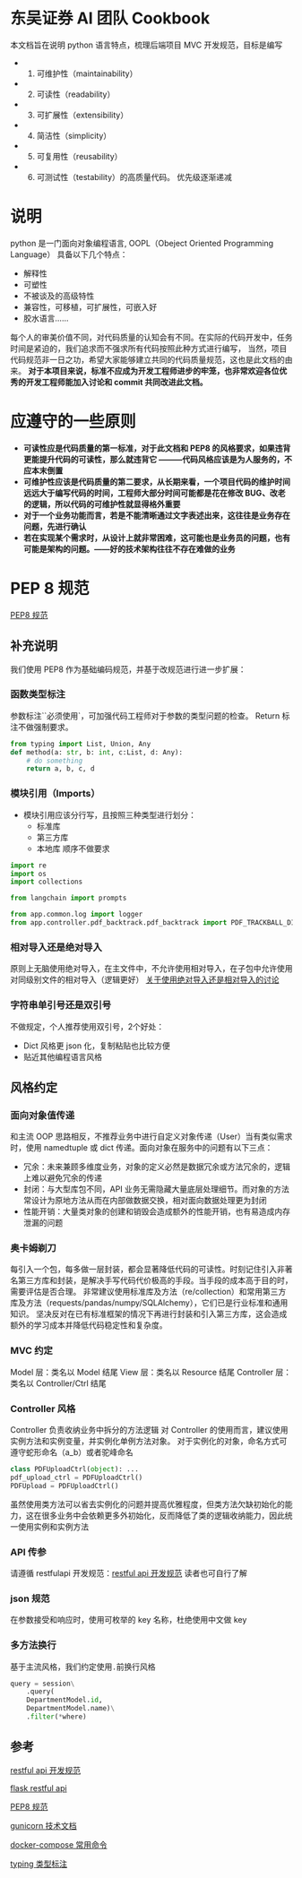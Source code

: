 # 东吴证券 AI 团队 Cookbook
本文档旨在说明 python 语言特点，梳理后端项目 MVC 开发规范，目标是编写
- 1. 可维护性（maintainability）
- 2. 可读性（readability）
- 3. 可扩展性（extensibility）
- 4. 简洁性（simplicity）
- 5. 可复用性（reusability）
- 6. 可测试性（testability）的高质量代码。
优先级逐渐递减

# 说明
python 是一门面向对象编程语言, OOPL（Obeject Oriented Programming Language）
具备以下几个特点：
- 解释性
- 可塑性
- 不被谈及的高级特性
- 兼容性，可移植，可扩展性，可嵌入好
- 胶水语言......

每个人的审美价值不同，对代码质量的认知会有不同。在实际的代码开发中，任务时间是紧迫的，我们追求而不强求所有代码按照此种方式进行编写，
当然，项目代码规范非一日之功，希望大家能够建立共同的代码质量规范，这也是此文档的由来。
**对于本项目来说，标准不应成为开发工程师进步的牢笼，也非常欢迎各位优秀的开发工程师能加入讨论和 commit 共同改进此文档。**

# 应遵守的一些原则
- **可读性应是代码质量的第一标准，对于此文档和 PEP8 的风格要求，如果违背更能提升代码的可读性，那么就违背它 ———代码风格应该是为人服务的，不应本末倒置**
- **可维护性应该是代码质量的第二要求，从长期来看，一个项目代码的维护时间远远大于编写代码的时间，工程师大部分时间可能都是花在修改 BUG、改老的逻辑，所以代码的可维护性就显得格外重要**
- **对于一个业务功能而言，若是不能清晰通过文字表述出来，这往往是业务存在问题，先进行确认**
- **若在实现某个需求时，从设计上就非常困难，这可能也是业务员的问题，也有可能是架构的问题。——好的技术架构往往不存在难做的业务**

# PEP 8 规范
[PEP8 规范](https://alvin.red/2017/10/07/python-pep-8/)

## 补充说明
我们使用 PEP8 作为基础编码规范，并基于改规范进行进一步扩展：
### 函数类型标注
参数标注``必须使用`，可加强代码工程师对于参数的类型问题的检查。
Return 标注不做强制要求。
```python
from typing import List, Union, Any
def method(a: str, b: int, c:List, d: Any):
    # do something
    return a, b, c, d
```
### 模块引用（Imports）
- 模块引用应该分行写，且按照三种类型进行划分：
  - 标准库
  - 第三方库
  - 本地库
顺序不做要求

```python
import re
import os
import collections

from langchain import prompts

from app.common.log import logger
from app.controller.pdf_backtrack.pdf_backtrack import PDF_TRACKBALL_DIR

```
### 相对导入还是绝对导入
原则上无脑使用绝对导入，在主文件中，不允许使用相对导入，在子包中允许使用对同级别文件的相对导入（逻辑更好）
[关于使用绝对导入还是相对导入的讨论](https://stackoverflow.com/questions/14132789/relative-imports-for-the-billionth-time)

### 字符串单引号还是双引号
不做规定，个人推荐使用双引号，2个好处：
- Dict 风格更 json 化，复制粘贴也比较方便
- 贴近其他编程语言风格

## 风格约定
### 面向对象值传递
和主流 OOP 思路相反，不推荐业务中进行自定义对象传递（User）当有类似需求时，使用 namedtuple 或 dict 传递。面向对象在服务中的问题有以下三点：
- 冗余：未来兼顾多维度业务，对象的定义必然是数据冗余或方法冗余的，逻辑上难以避免冗余的传递
- 封闭：与大型库包不同，API 业务无需隐藏大量底层处理细节。而对象的方法常设计为原地方法从而在内部做数据交换，相对面向数据处理更为封闭
- 性能开销：大量类对象的创建和销毁会造成额外的性能开销，也有易造成内存泄漏的问题

### 奥卡姆剃刀
每引入一个包，每多做一层封装，都会显著降低代码的可读性。时刻记住引入非著名第三方库和封装，是解决手写代码代价极高的手段。当手段的成本高于目的时，需要评估是否合理。
非常建议使用标准库及方法（re/collection）和常用第三方库及方法（requests/pandas/numpy/SQLAlchemy），它们已是行业标准和通用知识。
坚决反对在已有标准框架的情况下再进行封装和引入第三方库，这会造成额外的学习成本并降低代码稳定性和复杂度。

### MVC 约定
Model 层：类名以 Model 结尾
View 层：类名以 Resource 结尾
Controller 层：类名以 Controller/Ctrl 结尾

### Controller 风格
Controller 负责收纳业务中拆分的方法逻辑
对 Controller 的使用而言，建议使用实例方法和实例变量，并实例化单例方法对象。
对于实例化的对象，命名方式可遵守蛇形命名（a_b）或者驼峰命名
```python
class PDFUploadCtrl(object): ...
pdf_upload_ctrl = PDFUploadCtrl()
PDFUpload = PDFUploadCtrl()

```
虽然使用类方法可以省去实例化的问题并提高优雅程度，但类方法欠缺初始化的能力，这在很多业务中会依赖更多外初始化，反而降低了类的逻辑收纳能力，因此统一使用实例和实例方法

### API 传参
请遵循 restfulapi 开发规范：[restful api 开发规范](https://www.vinaysahni.com/best-practices-for-a-pragmatic-restful-api)
读者也可自行了解

### json 规范
在参数接受和响应时，使用可枚举的 key 名称，杜绝使用中文做 key

### 多方法换行
基于主流风格，我们约定使用`.`前换行风格
```python
query = session\
    .query(
    DepartmentModel.id,
    DepartmentModel.name)\
    .filter(*where)
```

## 参考
[restful api 开发规范](https://www.vinaysahni.com/best-practices-for-a-pragmatic-restful-api)

[flask restful api](https://flask-restful.readthedocs.io/en/latest/quickstart.html#resourceful-routing)

[PEP8 规范](https://alvin.red/2017/10/07/python-pep-8/)

[gunicorn 技术文档](https://docs.gunicorn.org/en/latest/run.html)

[docker-compose 常用命令](https://docs.docker.com/compose/reference/)

[typing 类型标注](https://docs.python.org/3/library/typing.html)
